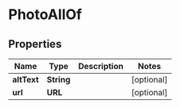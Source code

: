 

# PhotoAllOf


## Properties

| Name | Type | Description | Notes |
|------------ | ------------- | ------------- | -------------|
|**altText** | **String** |  |  [optional] |
|**url** | **URL** |  |  [optional] |



